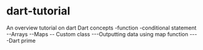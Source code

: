 # dart-tutorial
An overview tutorial on dart 
Dart concepts 
-function
-conditional statement 
--Arrays
--Maps
-- Custom class
---Outputting data using map function 
----Dart prime

